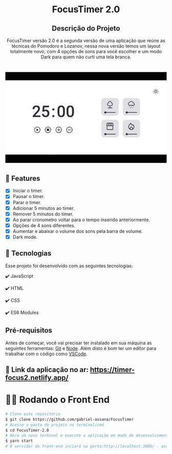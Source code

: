 <h1 align="center">
  FocusTimer 2.0
</h1> 

<h2 align="center" >Descrição do Projeto</h2>
<p align="center">
   FocusTimer versão 2.0 é a segunda versão de uma aplicação que reúne as técnicas do Pomodoro e Lozanov, nessa nova versão temos um layout totalmente novo, com 4 opções de sons para você escolher e um modo Dark para quem não curti uma tela branca.
</p>

<h1 align="center">
  <img alt="logo" title="#logo" src="assets/focustimer.gif" />
</h1>

## 🔎 Features

- [x] Iniciar o timer.
- [x] Pausar o timer.
- [x] Parar o timer.
- [x] Adicionar 5 minutos ao timer.
- [x] Remover 5 minutos do timer.
- [x] Ao parar cronometro voltar para o tempo inserido anteriormente.
- [x] Opções de 4 sons diferentes.
- [x] Aumentar e abaixar o volume dos sons pela barra de volume. 
- [x] Dark mode.

## :rocket: Tecnologias

Esse projeto foi desenvolvido com as seguintes tecnologias:

✔️ JavaScript

✔️ HTML

✔️ CSS

✔️ ES6 Modules

<h2>Pré-requisitos</h2>

Antes de começar, você vai precisar ter instalado em sua máquina as seguintes ferramentas:
[Git](https://git-scm.com) e [Node](https://nodejs.org/pt-br/).
Além disto é bom ter um editor para trabalhar com o código como [VSCode](https://code.visualstudio.com/).

## 🔗 Link da aplicação no ar: https://timer-focus2.netlify.app/

# 👨‍💻 Rodando o Front End

```bash
# Clone este repositório
$ git clone https://github.com/gabriel-assana/FocusTimer
# Acesse a pasta do projeto no terminal/cmd
$ cd FocusTimer-2.0
# Abra um novo terminal e execute a aplicação em modo de desenvolvimento
$ yarn start
# O servidor do front-end inciará na porta:http://localhost:3000/ - acesse <http://localhost:3000/>
